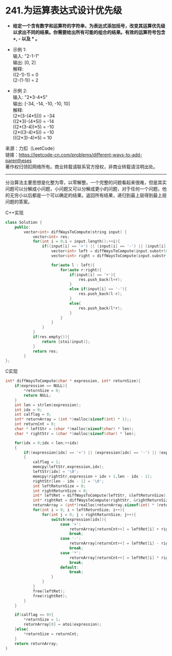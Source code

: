 # 241.为运算表达式设计优先级

- **给定一个含有数字和运算符的字符串，为表达式添加括号，改变其运算优先级以求出不同的结果。你需要给出所有可能的组合的结果。有效的运算符号包含 +, - 以及 * 。**

- 示例 1:  
  输入: "2-1-1"  
  输出: [0, 2]  
  解释:   
  ((2-1)-1) = 0   
  (2-(1-1)) = 2  

  

- 示例 2:  
输入: "2\*3-4\*5"  
输出: [-34, -14, -10, -10, 10]  
解释:   
(2\*(3-(4\*5))) = -34   
((2\*3)-(4\*5)) = -14   
((2\*(3-4))\*5) = -10   
(2\*((3-4)\*5)) = -10   
(((2\*3)-4)\*5) = 10   

来源：力扣（LeetCode）  
链接：https://leetcode-cn.com/problems/different-ways-to-add-parentheses  
著作权归领扣网络所有。商业转载请联系官方授权，非商业转载请注明出处。  



___

​	分治算法主要思想是化整为零，以零解整。一个完整的问题看起来很难，但是其实问题可以分解成小问题，小问题又可以分解成更小的问题，对于任何一个问题，他的无穷小以后都是一个可以确定的结果。返回所有结果，递归到最上层得到最上层问题的答案。



C++实现

```c++
class Solution {
	public:
		vector<int> diffWaysToCompute(string input) {
			vector<int> res;
			for(int i = 0;i < input.length();++i){
				if((input[i] == '+') || (input[i] == '-') || (input[i] == '*')){
					vector<int> left = diffWaysToCompute(input.substr(0,i));
					vector<int> right = diffWaysToCompute(input.substr(i+1));

					for(auto l : left){
						for(auto r:right){
							if(input[i] == '+'){
								res.push_back(l+r);
							}
							else if(input[i] == '-'){
								res.push_back(l-r);
							}
							else{
								res.push_back(l*r);
							}
						}
					}
				}
			}
			if(res.empty()){
				return {stoi(input)};
			}
			return res;
		}
};
```



C实现

```C
int* diffWaysToCompute(char * expression, int* returnSize){
    if(expression == NULL){
        *returnSize = 0;
        return NULL;
    }
    int len = strlen(expression);
    int idx = 0;
    int calflag = 0;
    int* returnArray = (int *)malloc(sizeof(int) * 1);;
    int returnCnt = 0;
    char * leftStr = (char *)malloc(sizeof(char) * len);
    char * rightStr = (char *)malloc(sizeof(char) * len);

	for(idx = 0;idx < len;++idx)
	{
		if((expression[idx] == '+') || (expression[idx] == '-') || (expression[idx] == '*'))
		{
			calflag = 1;
			memcpy(leftStr,expression,idx);
			leftStr[idx] = '\0';
			memcpy(rightStr,expression + idx + 1,len - idx - 1);
			rightStr[len - idx - 1] = '\0';
			int leftReturnSize = 0;
			int rightReturnSize = 0;
			int* leftRet = diffWaysToCompute(leftStr, &leftReturnSize);
			int* rightRet = diffWaysToCompute(rightStr, &rightReturnSize);
			returnArray = (int*)realloc(returnArray,sizeof(int) * (returnCnt + leftReturnSize * rightReturnSize));
			for(int i = 0; i < leftReturnSize; i++){
				for(int j = 0; j < rightReturnSize; j++){
					switch(expression[idx]){
						case '+':
							returnArray[returnCnt++] = leftRet[i] + rightRet[j];
							break;
						case '-':
							returnArray[returnCnt++] = leftRet[i] - rightRet[j];
							break;
						case '*':
							returnArray[returnCnt++] = leftRet[i] * rightRet[j];
							break;
						default:
							break;
					} 
				}
			}
			free(leftRet);
            free(rightRet);
		}
	}

    if(calflag == 0){
        *returnSize = 1;
        returnArray[0] = atoi(expression);
    }else{
        *returnSize = returnCnt;
    }
    return returnArray;
}
```

